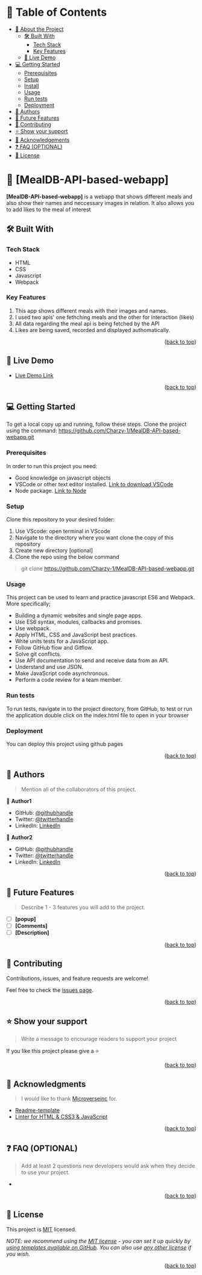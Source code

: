 <a name="readme-top"></a>

<!--
!!! IMPORTANT !!!
This README is an example of how you could professionally present your codebase. 
Writing documentation is a crucial part of your work as a professional software developer and cannot be ignored. 

You should modify this file to match your project and remove sections that don't apply.

REQUIRED SECTIONS:
- Table of Contents
- About the Project
  - Built With
  - Live Demo
- Getting Started
- Authors
- Future Features
- Contributing
- Show your support
- Acknowledgements
- License

OPTIONAL SECTIONS:
- FAQ

After you're finished please remove all the comments and instructions!


<!-- TABLE OF CONTENTS -->

# 📗 Table of Contents

- [📖 About the Project](#about-project)
  - [🛠 Built With](#built-with)
    - [Tech Stack](#tech-stack)
    - [Key Features](#key-features)
  - [🚀 Live Demo](#live-demo)
- [💻 Getting Started](#getting-started)
  - [Prerequisites](#prerequisites)
  - [Setup](#setup)
  - [Install](#install)
  - [Usage](#usage)
  - [Run tests](#run-tests)
  - [Deployment](#deployment)
- [👥 Authors](#authors)
- [🔭 Future Features](#future-features)
- [🤝 Contributing](#contributing)
- [⭐️ Show your support](#support)
- [🙏 Acknowledgements](#acknowledgements)
- [❓ FAQ (OPTIONAL)](#faq)
- [📝 License](#license)

<!-- PROJECT DESCRIPTION -->

# 📖 [MealDB-API-based-webapp] <a name="about-project"></a>

**[MealDB-API-based-webapp]** is a webapp that shows different meals and also show their names and neccessary images in relation. It also allows you to add likes to the meal of interest

## 🛠 Built With <a name="built-with"></a>

### Tech Stack <a name="tech-stack"></a>

  <div>
    <ul>
        <li>HTML</li>
        <li>CSS</li>
        <li>Javascript</li>
        <li>Webpack</li>
    </ul>
  </div>
  
<!-- Features -->

### Key Features <a name="key-features"></a>

  <div>
    <ol>
        <li>This app shows different meals with their images and names.</li>
        <li>I used two apis' one fethching meals and the other for interaction (likes)</li>
        <li>All data regarding the meal api is being fetched by the API</li>
        <li>Likes are being saved, recorded and displayed authomatically.</li>
    </ol>
  </div>

<p align="right">(<a href="#readme-top">back to top</a>)</p>

## 🚀 Live Demo <a name="live-demo"></a>

- [Live Demo Link](https://charzy-1.github.io/MealDB-API-based-webapp/dist)

<p align="right">(<a href="#readme-top">back to top</a>)</p>


## 💻 Getting Started <a name="getting-started"></a>

To get a local copy up and running, follow these steps.
Clone the project using the command:
https://github.com/Charzy-1/MealDB-API-based-webapp.git

### Prerequisites

In order to run this project you need:

 <div>
    <ul>
        <li>Good knowledge on javascript objects</li>
        <li>VSCode or other text editor installed. <a href="https://code.visualstudio.com/download">Link to download VSCode</a></li>
         <li>Node package. <a href="https://nodejs.org/en/download/package-manager">Link to Node</a></li>       
    </ul>
  </div>

### Setup

Clone this repository to your desired folder:
1. Use VScode: open terminal in VScode
2. Navigate to the directory where you want clone the copy of this repository
3. Create new directory [optional]
4. Clone the repo using the below command
 > git clone https://github.com/Charzy-1/MealDB-API-based-webapp.git

### Usage

This project can be used to learn and practice javascript ES6 and Webpack. More specifically;
* Building a dynamic websites and single page apps.
* Use ES6 syntax, modules, callbacks and promises.
* Use webpack.
* Apply HTML, CSS and JavaScript best practices.
* Write units tests for a JavaScript app.
* Follow GitHub flow and Gitflow.
* Solve git conflicts.
* Use API documentation to send and receive data from an API.
* Understand and use JSON.
* Make JavaScript code asynchronous.
* Perform a code review for a team member.

### Run tests

To run tests, navigate in to the project directory, from GitHub, to test or run the application double click on the index.html file to open in your browser

### Deployment

You can deploy this project using github pages

<p align="right">(<a href="#readme-top">back to top</a>)</p>

<!-- AUTHORS -->

## 👥 Authors <a name="authors"></a>

> Mention all of the collaborators of this project.

👤 **Author1**

- GitHub: [@githubhandle](https://github.com/Charzy-1)
- Twitter: [@twitterhandle](https://x.com/CharlyB124?t=DqI9VdevQ1kz7k3u2dOOtQ&s=08)
- LinkedIn: [LinkedIn](https://www.linkedin.com/in/charles-adikankwu-50401620b/)

👤 **Author2**

- GitHub: [@githubhandle](https://github.com/Charzy-1)
- Twitter: [@twitterhandle](https://x.com/CharlyB124?t=DqI9VdevQ1kz7k3u2dOOtQ&s=08)
- LinkedIn: [LinkedIn](https://www.linkedin.com/in/charles-adikankwu-50401620b/)


<p align="right">(<a href="#readme-top">back to top</a>)</p>

## 🔭 Future Features <a name="future-features"></a>

> Describe 1 - 3 features you will add to the project.

- [ ] **[popup]**
- [ ] **[Comments]**
- [ ] **[Description]**

<p align="right">(<a href="#readme-top">back to top</a>)</p>


## 🤝 Contributing <a name="contributing"></a>

Contributions, issues, and feature requests are welcome!

Feel free to check the [issues page](https://github.com/Charzy-1/MealDB-API-based-webapp/issues/).

<p align="right">(<a href="#readme-top">back to top</a>)</p>

## ⭐️ Show your support <a name="support"></a>

> Write a message to encourage readers to support your project

If you like this project please give a ⭐️

<p align="right">(<a href="#readme-top">back to top</a>)</p>


## 🙏 Acknowledgments <a name="acknowledgements"></a>

> I would like to thank [Microverseinc](https://github.com/microverseinc) for.

* [Readme-template](https://github.com/basitali111/readme-template-use/tree/main)
* [Linter for HTML & CSS3 & JavaScript](https://github.com/basitali111/linter-setup?tab=readme-ov-file)

<p align="right">(<a href="#readme-top">back to top</a>)</p>

<!-- FAQ (optional) -->

## ❓ FAQ (OPTIONAL) <a name="faq"></a>

> Add at least 2 questions new developers would ask when they decide to use your project.

-
<p align="right">(<a href="#readme-top">back to top</a>)</p>

<!-- LICENSE -->

## 📝 License <a name="license"></a>

This project is [MIT](./LICENSE) licensed.

_NOTE: we recommend using the [MIT license](https://choosealicense.com/licenses/mit/) - you can set it up quickly by [using templates available on GitHub](https://docs.github.com/en/communities/setting-up-your-project-for-healthy-contributions/adding-a-license-to-a-repository). You can also use [any other license](https://choosealicense.com/licenses/) if you wish._

<p align="right">(<a href="#readme-top">back to top</a>)</p>